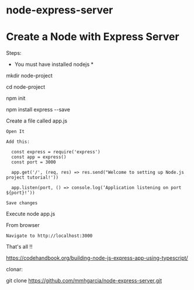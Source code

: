 # node-express-server

# Create a Node with Express Server

Steps:

  * You must have installed nodejs *
  
  mkdir node-project 

  cd node-project

  npm init

  npm install express --save

  Create a file called app.js

    Open It

    Add this:
    
      const express = require('express')
      const app = express()
      const port = 3000

      app.get('/', (req, res) => res.send("Welcome to setting up Node.js project tutorial!'))

      app.listen(port, () => console.log(‘Application listening on port ${port}!’))

    Save changes

  Execute node app.js

  From browser

    Navigate to http://localhost:3000

That's all !!

https://codehandbook.org/building-node-js-express-app-using-typescript/

clonar:

  git clone https://github.com/mmhgarcia/node-express-server.git
